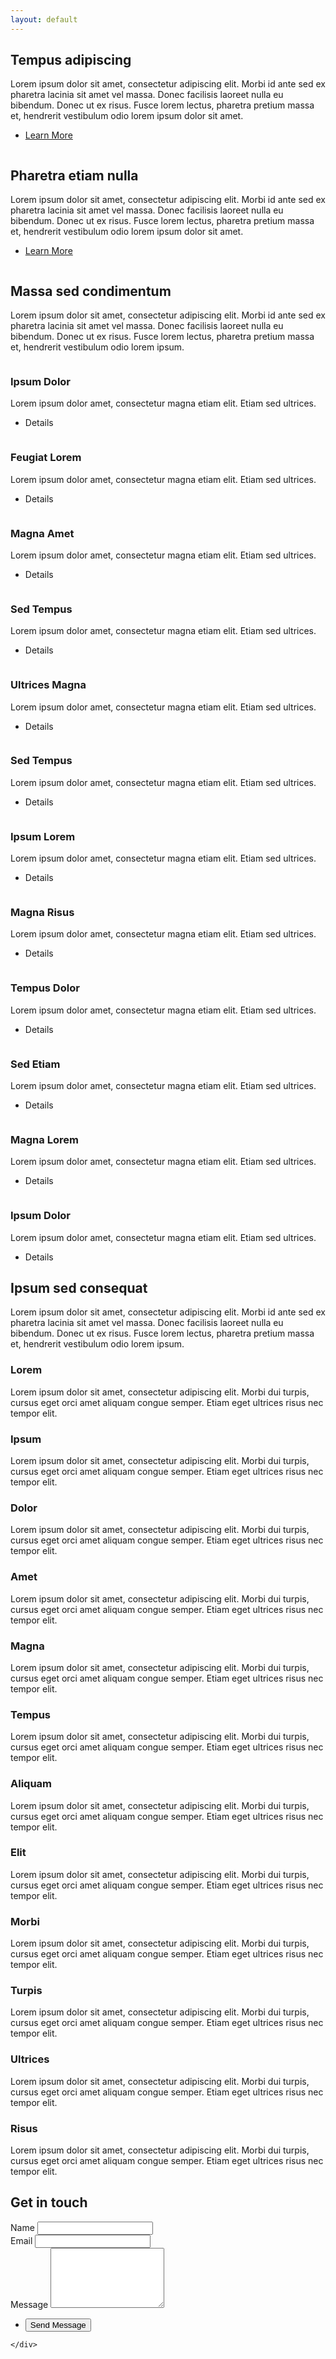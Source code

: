 ```yaml
---
layout: default
---
```



<!-- Three -->
<section class="spotlight style1 orient-left content-align-left image-position-center onscroll-image-fade-in">
    <div class="content">
        <h2>Tempus adipiscing</h2>
        <p>Lorem ipsum dolor sit amet, consectetur adipiscing elit. Morbi id ante sed ex pharetra lacinia sit amet vel massa. Donec facilisis laoreet nulla eu bibendum. Donec ut ex risus. Fusce lorem lectus, pharetra pretium massa et, hendrerit vestibulum odio lorem ipsum dolor sit amet.</p>
        <ul class="actions vertical">
            <li><a href="#" class="button">Learn More</a></li>
        </ul>
    </div>
    <div class="image">
        <img src="images/spotlight02.jpg" alt="" />
    </div>
</section>

<!-- Four -->
<section class="spotlight style1 orient-right content-align-left image-position-center onscroll-image-fade-in">
    <div class="content">
        <h2>Pharetra etiam nulla</h2>
        <p>Lorem ipsum dolor sit amet, consectetur adipiscing elit. Morbi id ante sed ex pharetra lacinia sit amet vel massa. Donec facilisis laoreet nulla eu bibendum. Donec ut ex risus. Fusce lorem lectus, pharetra pretium massa et, hendrerit vestibulum odio lorem ipsum dolor sit amet.</p>
        <ul class="actions vertical">
            <li><a href="#" class="button">Learn More</a></li>
        </ul>
    </div>
    <div class="image">
        <img src="images/spotlight03.jpg" alt="" />
    </div>
</section>

<!-- Five -->
<section class="wrapper style1 align-center">
    <div class="inner">
        <h2>Massa sed condimentum</h2>
        <p>Lorem ipsum dolor sit amet, consectetur adipiscing elit. Morbi id ante sed ex pharetra lacinia sit amet vel massa. Donec facilisis laoreet nulla eu bibendum. Donec ut ex risus. Fusce lorem lectus, pharetra pretium massa et, hendrerit vestibulum odio lorem ipsum.</p>
    </div>
    <div class="gallery style2 medium lightbox onscroll-fade-in">
        <article>
            <a href="images/gallery/fulls/01.jpg" class="image">
                <img src="images/gallery/thumbs/01.jpg" alt="" />
            </a>
            <div class="caption">
                <h3>Ipsum Dolor</h3>
                <p>Lorem ipsum dolor amet, consectetur magna etiam elit. Etiam sed ultrices.</p>
                <ul class="actions">
                    <li><span class="button small">Details</span></li>
                </ul>
            </div>
        </article>
        <article>
            <a href="images/gallery/fulls/02.jpg" class="image">
                <img src="images/gallery/thumbs/02.jpg" alt="" />
            </a>
            <div class="caption">
                <h3>Feugiat Lorem</h3>
                <p>Lorem ipsum dolor amet, consectetur magna etiam elit. Etiam sed ultrices.</p>
                <ul class="actions">
                    <li><span class="button small">Details</span></li>
                </ul>
            </div>
        </article>
        <article>
            <a href="images/gallery/fulls/03.jpg" class="image">
                <img src="images/gallery/thumbs/03.jpg" alt="" />
            </a>
            <div class="caption">
                <h3>Magna Amet</h3>
                <p>Lorem ipsum dolor amet, consectetur magna etiam elit. Etiam sed ultrices.</p>
                <ul class="actions">
                    <li><span class="button small">Details</span></li>
                </ul>
            </div>
        </article>
        <article>
            <a href="images/gallery/fulls/04.jpg" class="image">
                <img src="images/gallery/thumbs/04.jpg" alt="" />
            </a>
            <div class="caption">
                <h3>Sed Tempus</h3>
                <p>Lorem ipsum dolor amet, consectetur magna etiam elit. Etiam sed ultrices.</p>
                <ul class="actions">
                    <li><span class="button small">Details</span></li>
                </ul>
            </div>
        </article>
        <article>
            <a href="images/gallery/fulls/05.jpg" class="image">
                <img src="images/gallery/thumbs/05.jpg" alt="" />
            </a>
            <div class="caption">
                <h3>Ultrices Magna</h3>
                <p>Lorem ipsum dolor amet, consectetur magna etiam elit. Etiam sed ultrices.</p>
                <ul class="actions">
                    <li><span class="button small">Details</span></li>
                </ul>
            </div>
        </article>
        <article>
            <a href="images/gallery/fulls/06.jpg" class="image">
                <img src="images/gallery/thumbs/06.jpg" alt="" />
            </a>
            <div class="caption">
                <h3>Sed Tempus</h3>
                <p>Lorem ipsum dolor amet, consectetur magna etiam elit. Etiam sed ultrices.</p>
                <ul class="actions">
                    <li><span class="button small">Details</span></li>
                </ul>
            </div>
        </article>
        <article>
            <a href="images/gallery/fulls/07.jpg" class="image">
                <img src="images/gallery/thumbs/07.jpg" alt="" />
            </a>
            <div class="caption">
                <h3>Ipsum Lorem</h3>
                <p>Lorem ipsum dolor amet, consectetur magna etiam elit. Etiam sed ultrices.</p>
                <ul class="actions">
                    <li><span class="button small">Details</span></li>
                </ul>
            </div>
        </article>
        <article>
            <a href="images/gallery/fulls/08.jpg" class="image">
                <img src="images/gallery/thumbs/08.jpg" alt="" />
            </a>
            <div class="caption">
                <h3>Magna Risus</h3>
                <p>Lorem ipsum dolor amet, consectetur magna etiam elit. Etiam sed ultrices.</p>
                <ul class="actions">
                    <li><span class="button small">Details</span></li>
                </ul>
            </div>
        </article>
        <article>
            <a href="images/gallery/fulls/09.jpg" class="image">
                <img src="images/gallery/thumbs/09.jpg" alt="" />
            </a>
            <div class="caption">
                <h3>Tempus Dolor</h3>
                <p>Lorem ipsum dolor amet, consectetur magna etiam elit. Etiam sed ultrices.</p>
                <ul class="actions">
                    <li><span class="button small">Details</span></li>
                </ul>
            </div>
        </article>
        <article>
            <a href="images/gallery/fulls/10.jpg" class="image">
                <img src="images/gallery/thumbs/10.jpg" alt="" />
            </a>
            <div class="caption">
                <h3>Sed Etiam</h3>
                <p>Lorem ipsum dolor amet, consectetur magna etiam elit. Etiam sed ultrices.</p>
                <ul class="actions">
                    <li><span class="button small">Details</span></li>
                </ul>
            </div>
        </article>
        <article>
            <a href="images/gallery/fulls/11.jpg" class="image">
                <img src="images/gallery/thumbs/11.jpg" alt="" />
            </a>
            <div class="caption">
                <h3>Magna Lorem</h3>
                <p>Lorem ipsum dolor amet, consectetur magna etiam elit. Etiam sed ultrices.</p>
                <ul class="actions">
                    <li><span class="button small">Details</span></li>
                </ul>
            </div>
        </article>
        <article>
            <a href="images/gallery/fulls/12.jpg" class="image">
                <img src="images/gallery/thumbs/12.jpg" alt="" />
            </a>
            <div class="caption">
                <h3>Ipsum Dolor</h3>
                <p>Lorem ipsum dolor amet, consectetur magna etiam elit. Etiam sed ultrices.</p>
                <ul class="actions">
                    <li><span class="button small">Details</span></li>
                </ul>
            </div>
        </article>
    </div>

</section>

<!-- Six -->
<section class="wrapper style1 align-center">
    <div class="inner">
        <h2>Ipsum sed consequat</h2>
        <p>Lorem ipsum dolor sit amet, consectetur adipiscing elit. Morbi id ante sed ex pharetra lacinia sit amet vel massa. Donec facilisis laoreet nulla eu bibendum. Donec ut ex risus. Fusce lorem lectus, pharetra pretium massa et, hendrerit vestibulum odio lorem ipsum.</p>
        <div class="items style1 medium onscroll-fade-in">
            <section>
                <span class="icon style2 major fa-diamond"></span>
                <h3>Lorem</h3>
                <p>Lorem ipsum dolor sit amet, consectetur adipiscing elit. Morbi dui turpis, cursus eget orci amet aliquam congue semper. Etiam eget ultrices risus nec tempor elit.</p>
            </section>
            <section>
                <span class="icon style2 major fa-save"></span>
                <h3>Ipsum</h3>
                <p>Lorem ipsum dolor sit amet, consectetur adipiscing elit. Morbi dui turpis, cursus eget orci amet aliquam congue semper. Etiam eget ultrices risus nec tempor elit.</p>
            </section>
            <section>
                <span class="icon style2 major fa-bar-chart"></span>
                <h3>Dolor</h3>
                <p>Lorem ipsum dolor sit amet, consectetur adipiscing elit. Morbi dui turpis, cursus eget orci amet aliquam congue semper. Etiam eget ultrices risus nec tempor elit.</p>
            </section>
            <section>
                <span class="icon style2 major fa-wifi"></span>
                <h3>Amet</h3>
                <p>Lorem ipsum dolor sit amet, consectetur adipiscing elit. Morbi dui turpis, cursus eget orci amet aliquam congue semper. Etiam eget ultrices risus nec tempor elit.</p>
            </section>
            <section>
                <span class="icon style2 major fa-cog"></span>
                <h3>Magna</h3>
                <p>Lorem ipsum dolor sit amet, consectetur adipiscing elit. Morbi dui turpis, cursus eget orci amet aliquam congue semper. Etiam eget ultrices risus nec tempor elit.</p>
            </section>
            <section>
                <span class="icon style2 major fa-paper-plane"></span>
                <h3>Tempus</h3>
                <p>Lorem ipsum dolor sit amet, consectetur adipiscing elit. Morbi dui turpis, cursus eget orci amet aliquam congue semper. Etiam eget ultrices risus nec tempor elit.</p>
            </section>
            <section>
                <span class="icon style2 major fa-desktop"></span>
                <h3>Aliquam</h3>
                <p>Lorem ipsum dolor sit amet, consectetur adipiscing elit. Morbi dui turpis, cursus eget orci amet aliquam congue semper. Etiam eget ultrices risus nec tempor elit.</p>
            </section>
            <section>
                <span class="icon style2 major fa-refresh"></span>
                <h3>Elit</h3>
                <p>Lorem ipsum dolor sit amet, consectetur adipiscing elit. Morbi dui turpis, cursus eget orci amet aliquam congue semper. Etiam eget ultrices risus nec tempor elit.</p>
            </section>
            <section>
                <span class="icon style2 major fa-hashtag"></span>
                <h3>Morbi</h3>
                <p>Lorem ipsum dolor sit amet, consectetur adipiscing elit. Morbi dui turpis, cursus eget orci amet aliquam congue semper. Etiam eget ultrices risus nec tempor elit.</p>
            </section>
            <section>
                <span class="icon style2 major fa-bolt"></span>
                <h3>Turpis</h3>
                <p>Lorem ipsum dolor sit amet, consectetur adipiscing elit. Morbi dui turpis, cursus eget orci amet aliquam congue semper. Etiam eget ultrices risus nec tempor elit.</p>
            </section>
            <section>
                <span class="icon style2 major fa-envelope"></span>
                <h3>Ultrices</h3>
                <p>Lorem ipsum dolor sit amet, consectetur adipiscing elit. Morbi dui turpis, cursus eget orci amet aliquam congue semper. Etiam eget ultrices risus nec tempor elit.</p>
            </section>
            <section>
                <span class="icon style2 major fa-leaf"></span>
                <h3>Risus</h3>
                <p>Lorem ipsum dolor sit amet, consectetur adipiscing elit. Morbi dui turpis, cursus eget orci amet aliquam congue semper. Etiam eget ultrices risus nec tempor elit.</p>
            </section>
        </div>
    </div>
</section>

<!-- Seven -->
<section class="wrapper style1 align-center">
    <div class="inner medium">
        <h2>Get in touch</h2>
        <form method="post" action="#">
            <div class="field half first">
                <label for="name">Name</label>
                <input type="text" name="name" id="name" value="" />
            </div>
            <div class="field half">
                <label for="email">Email</label>
                <input type="email" name="email" id="email" value="" />
            </div>
            <div class="field">
                <label for="message">Message</label>
                <textarea name="message" id="message" rows="6"></textarea>
            </div>
            <ul class="actions">
                <li><input type="submit" name="submit" id="submit" value="Send Message" /></li>
            </ul>
        </form>

    </div>
</section>